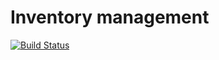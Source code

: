 # Inventory management

[![Build Status](https://travis-ci.com/el-Joft/inventory-management.svg?token=BFq3KzWqxMtNd3CJbq2v&branch=develop)](https://travis-ci.com/el-Joft/inventory-management)
